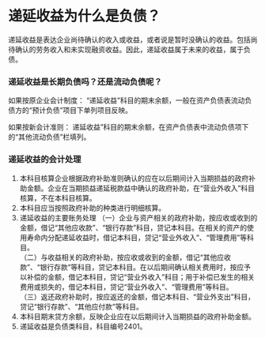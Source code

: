 # 递延收益为什么是负债？

递延收益是表达企业尚待确认的收入或收益，或者说是暂时没确认的收益。包括尚待确认的劳务收入和未实现融资收益。因此，递延收益属于未来的收益，属于负债。

### 递延收益是长期负债吗？还是流动负债呢？

如果按原企业会计制度： “递延收益”科目的期末余额，一般在资产负债表流动负债方的“预计负债”项目下单列项目反映。

如果按新会计准则： 递延收益”科目的期末余额，在资产负债表中流动负债项下的“其他流动负债”栏填列。

### 递延收益的会计处理

1. 本科目核算企业根据政府补助准则确认的应在以后期间计入当期损益的政府补助金额。企业在当期损益递延税款益中确认的政府补助，在“营业外收入”科目核算，不在本科目核算。
2. 本科目应当按照政府补助的种类进行明细核算。
3. 递延收益的主要账务处理
（一）企业与资产相关的政府补助，按应收或收到的金额，借记“其他应收款”、“银行存款”科目，贷记本科目。在相关的资产的使用寿命内分配递延收益时，借记本科目，贷记“营业外收入”、“管理费用”等科目。  
（二）与收益相关的政府补助，按应收或收到的金额，借记“其他应收款”、“银行存款”等科目，贷记本科目。在以后期间确认相关费用时，按应予以补偿的金额，借记本科目，贷记“营业外收入”科目；用于补偿已发生的相关费用或损失的，借记本科目，贷记“营业外收入”、“管理费用”等科目。  
（三）返还政府补助时，按应返还的金额，借记本科目、“营业外支出”科目，贷记“银行存款”、“其他应付款”等科目。
4. 本科目期末贷方余额，反映企业应在以后期间计入当期损益的政府补助金额。
5. 递延收益是负债类科目，科目编号2401。
